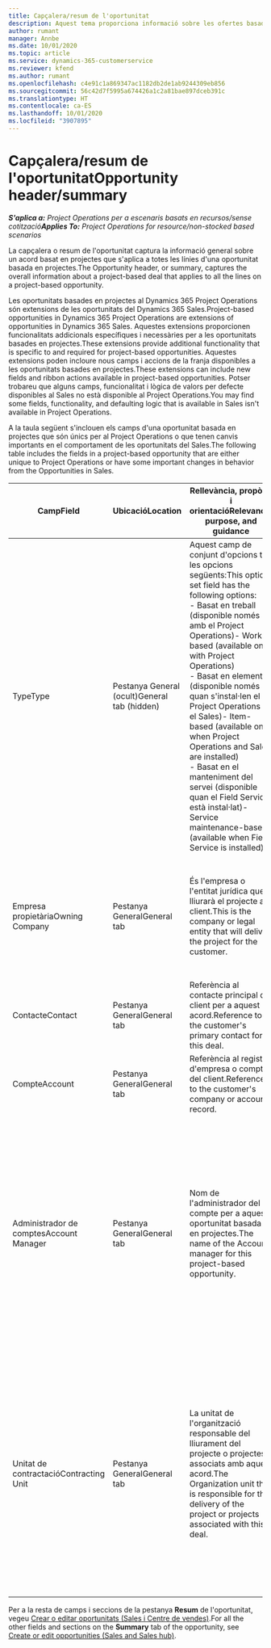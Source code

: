 ```yaml
---
title: Capçalera/resum de l'oportunitat
description: Aquest tema proporciona informació sobre les ofertes basades en el projecte i les línies d'oportunitat basades en el projecte.
author: rumant
manager: Annbe
ms.date: 10/01/2020
ms.topic: article
ms.service: dynamics-365-customerservice
ms.reviewer: kfend
ms.author: rumant
ms.openlocfilehash: c4e91c1a869347ac1182db2de1ab9244309eb856
ms.sourcegitcommit: 56c42d7f5995a674426a1c2a81bae897dceb391c
ms.translationtype: HT
ms.contentlocale: ca-ES
ms.lasthandoff: 10/01/2020
ms.locfileid: "3907895"
---
```

# <a name="opportunity-headersummary"></a><span data-ttu-id="1776a-103">Capçalera/resum de l'oportunitat</span><span class="sxs-lookup"><span data-stu-id="1776a-103">Opportunity header/summary</span></span>

<span data-ttu-id="1776a-104">_**S'aplica a:** Project Operations per a escenaris basats en recursos/sense cotització_</span><span class="sxs-lookup"><span data-stu-id="1776a-104">_**Applies To:** Project Operations for resource/non-stocked based scenarios_</span></span>


<span data-ttu-id="1776a-105">La capçalera o resum de l'oportunitat captura la informació general sobre un acord basat en projectes que s'aplica a totes les línies d'una oportunitat basada en projectes.</span><span class="sxs-lookup"><span data-stu-id="1776a-105">The Opportunity header, or summary, captures the overall information about a project-based deal that applies to all the lines on a project-based opportunity.</span></span>

<span data-ttu-id="1776a-106">Les oportunitats basades en projectes al Dynamics 365 Project Operations són extensions de les oportunitats del Dynamics 365 Sales.</span><span class="sxs-lookup"><span data-stu-id="1776a-106">Project-based opportunities in Dynamics 365 Project Operations are extensions of opportunities in Dynamics 365 Sales.</span></span> <span data-ttu-id="1776a-107">Aquestes extensions proporcionen funcionalitats addicionals específiques i necessàries per a les oportunitats basades en projectes.</span><span class="sxs-lookup"><span data-stu-id="1776a-107">These extensions provide additional functionality that is specific to and required for project-based opportunities.</span></span> <span data-ttu-id="1776a-108">Aquestes extensions poden incloure nous camps i accions de la franja disponibles a les oportunitats basades en projectes.</span><span class="sxs-lookup"><span data-stu-id="1776a-108">These extensions can include new fields and ribbon actions available in project-based opportunities.</span></span> <span data-ttu-id="1776a-109">Potser trobareu que alguns camps, funcionalitat i lògica de valors per defecte disponibles al Sales no està disponible al Project Operations.</span><span class="sxs-lookup"><span data-stu-id="1776a-109">You may find some fields, functionality, and defaulting logic that is available in Sales isn't available in Project Operations.</span></span>

<span data-ttu-id="1776a-110">A la taula següent s'inclouen els camps d'una oportunitat basada en projectes que són únics per al Project Operations o que tenen canvis importants en el comportament de les oportunitats del Sales.</span><span class="sxs-lookup"><span data-stu-id="1776a-110">The following table includes the fields in a project-based opportunity that are either unique to Project Operations or have some important changes in behavior from the Opportunities in Sales.</span></span>

| <span data-ttu-id="1776a-111">**Camp**</span><span class="sxs-lookup"><span data-stu-id="1776a-111">**Field**</span></span> | <span data-ttu-id="1776a-112">**Ubicació**</span><span class="sxs-lookup"><span data-stu-id="1776a-112">**Location**</span></span> | <span data-ttu-id="1776a-113">**Rellevància, propòsit i orientació**</span><span class="sxs-lookup"><span data-stu-id="1776a-113">**Relevance, purpose, and guidance**</span></span> | <span data-ttu-id="1776a-114">**Impacte descendent**</span><span class="sxs-lookup"><span data-stu-id="1776a-114">**Downstream impact**</span></span> |
| --- | --- | --- | --- |
| <span data-ttu-id="1776a-115">Type</span><span class="sxs-lookup"><span data-stu-id="1776a-115">Type</span></span> | <span data-ttu-id="1776a-116">Pestanya General (ocult)</span><span class="sxs-lookup"><span data-stu-id="1776a-116">General tab (hidden)</span></span> | <span data-ttu-id="1776a-117">Aquest camp de conjunt d'opcions té les opcions següents:</span><span class="sxs-lookup"><span data-stu-id="1776a-117">This option set field has the following options:</span></span></br><span data-ttu-id="1776a-118">- Basat en treball (disponible només amb el Project Operations)</span><span class="sxs-lookup"><span data-stu-id="1776a-118">- Work-based (available only with Project Operations)</span></span></br><span data-ttu-id="1776a-119">- Basat en elements (disponible només quan s'instal·len el Project Operations i el Sales)</span><span class="sxs-lookup"><span data-stu-id="1776a-119">- Item-based (available only when Project Operations and Sales are installed)</span></span></br><span data-ttu-id="1776a-120">- Basat en el manteniment del servei (disponible quan el Field Service està instal·lat)</span><span class="sxs-lookup"><span data-stu-id="1776a-120">- Service maintenance-based (available when Field Service is installed)</span></span> | <span data-ttu-id="1776a-121">Quan utilitzeu el Project Operations, aquest valor de camp es defineix automàticament com a **Basat en el treball**, que classifica l'oportunitat com a basada en projectes.</span><span class="sxs-lookup"><span data-stu-id="1776a-121">When you use Project Operations, this field value is automatically set to **Work-based** which classifies the Opportunity as project-based.</span></span> <span data-ttu-id="1776a-122">Una oportunitat ha d'estar basada en projectes per habilitar totes les extensions i funcionalitats específiques del projecte al procés de venda descendent per a aquest acord.</span><span class="sxs-lookup"><span data-stu-id="1776a-122">An Opportunity should be project-based to enable all project-specific extensions and functionality in the downstream sales process for this deal.</span></span> |
| <span data-ttu-id="1776a-123">Empresa propietària</span><span class="sxs-lookup"><span data-stu-id="1776a-123">Owning Company</span></span> | <span data-ttu-id="1776a-124">Pestanya General</span><span class="sxs-lookup"><span data-stu-id="1776a-124">General tab</span></span> | <span data-ttu-id="1776a-125">És l'empresa o l'entitat jurídica que lliurarà el projecte al client.</span><span class="sxs-lookup"><span data-stu-id="1776a-125">This is the company or legal entity that will deliver the project for the customer.</span></span> | <span data-ttu-id="1776a-126">La informació d'aquest camp es copiarà al camp corresponent a l'oferta del projecte que es crea a partir d'aquesta oportunitat.</span><span class="sxs-lookup"><span data-stu-id="1776a-126">This field information will be copied to the corresponding field on the Project quote that is created from this Opportunity.</span></span> |
| <span data-ttu-id="1776a-127">Contacte</span><span class="sxs-lookup"><span data-stu-id="1776a-127">Contact</span></span> | <span data-ttu-id="1776a-128">Pestanya General</span><span class="sxs-lookup"><span data-stu-id="1776a-128">General tab</span></span> | <span data-ttu-id="1776a-129">Referència al contacte principal del client per a aquest acord.</span><span class="sxs-lookup"><span data-stu-id="1776a-129">Reference to the customer's primary contact for this deal.</span></span> | |
| <span data-ttu-id="1776a-130">Compte</span><span class="sxs-lookup"><span data-stu-id="1776a-130">Account</span></span> | <span data-ttu-id="1776a-131">Pestanya General</span><span class="sxs-lookup"><span data-stu-id="1776a-131">General tab</span></span> | <span data-ttu-id="1776a-132">Referència al registre d'empresa o compte del client.</span><span class="sxs-lookup"><span data-stu-id="1776a-132">Reference to the customer's company or account record.</span></span> | |
| <span data-ttu-id="1776a-133">Administrador de comptes</span><span class="sxs-lookup"><span data-stu-id="1776a-133">Account Manager</span></span> | <span data-ttu-id="1776a-134">Pestanya General</span><span class="sxs-lookup"><span data-stu-id="1776a-134">General tab</span></span> | <span data-ttu-id="1776a-135">Nom de l'administrador del compte per a aquesta oportunitat basada en projectes.</span><span class="sxs-lookup"><span data-stu-id="1776a-135">The name of the Account manager for this project-based opportunity.</span></span> | <span data-ttu-id="1776a-136">L'administrador del compte s'encarrega d'administrar la relació amb el client per mitjà de la finalització d'aquest projecte.</span><span class="sxs-lookup"><span data-stu-id="1776a-136">The Account manager is responsible for managing the relationship with the customer through the completion of this project.</span></span> <span data-ttu-id="1776a-137">En funció del registre de recurs reservable vinculat a l'administrador de comptes, es determina el valor per defecte de la unitat contractant.</span><span class="sxs-lookup"><span data-stu-id="1776a-137">Based on the bookable resource record tied to the Account manager, the contracting unit is defaulted.</span></span> |
| <span data-ttu-id="1776a-138">Unitat de contractació</span><span class="sxs-lookup"><span data-stu-id="1776a-138">Contracting Unit</span></span> | <span data-ttu-id="1776a-139">Pestanya General</span><span class="sxs-lookup"><span data-stu-id="1776a-139">General tab</span></span> | <span data-ttu-id="1776a-140">La unitat de l'organització responsable del lliurament del projecte o projectes associats amb aquest acord.</span><span class="sxs-lookup"><span data-stu-id="1776a-140">The Organization unit that is responsible for the delivery of the project or projects associated with this deal.</span></span> | <span data-ttu-id="1776a-141">La unitat de contractació és la divisió de l'empresa que completarà els projectes després d'haver tancat l'acord.</span><span class="sxs-lookup"><span data-stu-id="1776a-141">The contracting unit is the division of the company that will complete the project(s) after the deal is closed.</span></span> <span data-ttu-id="1776a-142">Cada unitat de contractació té una moneda, i aquesta moneda s'utilitza per informar dels costos estimats i reals incorreguts durant el projecte.</span><span class="sxs-lookup"><span data-stu-id="1776a-142">Every contracting unit has a currency, and this currency is used to report estimated and actual costs incurred during the project.</span></span> |

<span data-ttu-id="1776a-143">Per a la resta de camps i seccions de la pestanya **Resum** de l'oportunitat, vegeu [Crear o editar oportunitats (Sales i Centre de vendes)](https://docs.microsoft.com/dynamics365/sales-enterprise/create-edit-opportunity-sales).</span><span class="sxs-lookup"><span data-stu-id="1776a-143">For all the other fields and sections on the **Summary** tab of the opportunity, see [Create or edit opportunities (Sales and Sales hub)](https://docs.microsoft.com/dynamics365/sales-enterprise/create-edit-opportunity-sales).</span></span>

